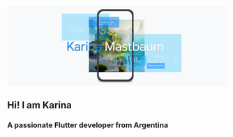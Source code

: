 <img src="https://raw.githubusercontent.com/KarinaMastbaum/karinamastbaum/main/portada-github.png" alt="Welcome to my GitHub">

<h2>Hi! I am Karina</h2>
                           
<h3>A passionate Flutter developer from Argentina</h3>                          
<!--
**KarinaMastbaum/karinamastbaum** is a ✨ _special_ ✨ repository because its `README.md` (this file) appears on your GitHub profile.

Here are some ideas to get you started:

- 🔭 I’m currently working on ...
- 🌱 I’m currently learning ...
- 👯 I’m looking to collaborate on ...
- 🤔 I’m looking for help with ...
- 💬 Ask me about ...
- 📫 How to reach me: ...
- 😄 Pronouns: ...
- ⚡ Fun fact: ...
-->
